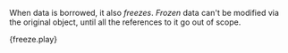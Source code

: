 When data is borrowed, it also *freezes*. *Frozen* data can't be modified via
the original object, until all the references to it go out of scope.

{freeze.play}
